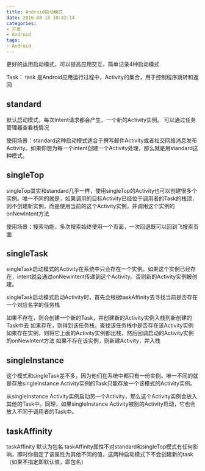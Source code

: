 ```yaml
---
title: Android启动模式
date: 2016-08-18 10:42:14
categories:
- 开发
- Android
tags:
- Android
---
```


更好的运用启动模式，可以提高应用交互，简单记录4种启动模式

Task： task 是Android应用运行过程中，Activity的集合，用于控制程序跳转和返回


## standard
默认启动模式，每次Intent请求都会产生，一个新的Activity实例。
可以通过任务管理器查看栈情况

使用场景：standard这种启动模式适合于撰写邮件Activity或者社交网络消息发布Activity。如果你想为每一个intent创建一个Activity处理，那么就是用standard这种模式。

## singleTop
singleTop其实和standard几乎一样，使用singleTop的Activity也可以创建很多个实例。唯一不同的就是，如果调用的目标Activity已经位于调用者的Task的栈顶，则不创建新实例，而是使用当前的这个Activity实例，并调用这个实例的onNewIntent方法

使用场景：搜索功能，多次搜索始终使用一个页面，一次回退既可以回到飞搜索页面

## singleTask
singleTask启动模式的Activity在系统中只会存在一个实例。如果这个实例已经存在，intent就会通过onNewIntent传递到这个Activity。否则新的Activity实例被创建。

singleTask启动模式启动Activity时，首先会根据taskAffinity去寻找当前是否存在一个对应名字的任务栈

如果不存在，则会创建一个新的Task，并创建新的Activity实例入栈到新创建的Task中去
如果存在，则得到该任务栈，查找该任务栈中是否存在该Activity实例
              如果存在实例，则将它上面的Activity实例都出栈，然后回调启动的Activity实例的onNewIntent方法
              如果不存在该实例，则新建Activity，并入栈


## singleInstance
这个模式和singleTask差不多，因为他们在系统中都只有一份实例。唯一不同的就是存放singleInstance Activity实例的Task只能存放一个该模式的Activity实例。

从singleInstance Activity实例启动另一个Activity，那么这个Activity实例会放入其他的Task中。同理，如果singleInstance Activity被别的Activity启动，它也会放入不同于调用者的Task中。

## taskAffinity
taskAffinity 默认为包名
taskAffinity属性不对standard和singleTop模式有任何影响，即时你指定了该属性为其他不同的值，这两种启动模式下不会创建新的task（如果不指定即默认值，即包名）

